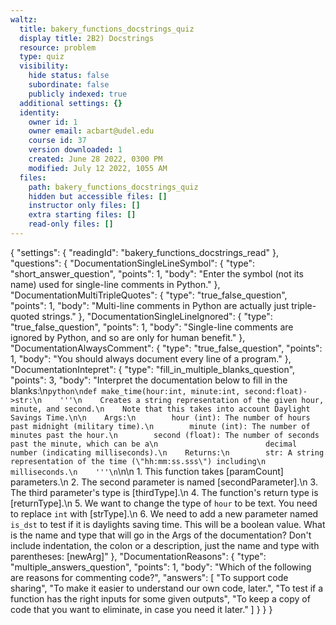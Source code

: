 ```yaml
---
waltz:
  title: bakery_functions_docstrings_quiz
  display title: 2B2) Docstrings
  resource: problem
  type: quiz
  visibility:
    hide status: false
    subordinate: false
    publicly indexed: true
  additional settings: {}
  identity:
    owner id: 1
    owner email: acbart@udel.edu
    course id: 37
    version downloaded: 1
    created: June 28 2022, 0300 PM
    modified: July 12 2022, 1055 AM
  files:
    path: bakery_functions_docstrings_quiz
    hidden but accessible files: []
    instructor only files: []
    extra starting files: []
    read-only files: []
---
```

{
  "settings": {
    "readingId": "bakery_functions_docstrings_read"
  },
  "questions": {
    "DocumentationSingleLineSymbol": {
      "type": "short_answer_question",
      "points": 1,
      "body": "Enter the symbol (not its name) used for single-line comments in Python."
    },
    "DocumentationMultiTripleQuotes": {
      "type": "true_false_question",
      "points": 1,
      "body": "Multi-line comments in Python are actually just triple-quoted strings."
    },
    "DocumentationSingleLineIgnored": {
      "type": "true_false_question",
      "points": 1,
      "body": "Single-line comments are ignored by Python, and so are only for human benefit."
    },
    "DocumentationAlwaysComment": {
      "type": "true_false_question",
      "points": 1,
      "body": "You should always document every line of a program."
    },
    "DocumentationIntepret": {
      "type": "fill_in_multiple_blanks_question",
      "points": 3,
      "body": "Interpret the documentation below to fill in the blanks:\n```python\ndef make_time(hour:int, minute:int, second:float)->str:\n    '''\n    Creates a string representation of the given hour, minute, and second.\n    Note that this takes into account Daylight Savings Time.\n\n    Args:\n        hour (int): The number of hours past midnight (military time).\n        minute (int): The number of minutes past the hour.\n        second (float): The number of seconds past the minute, which can be a\n                        decimal number (indicating milliseconds).\n    Returns:\n        str: A string representation of the time (\"hh:mm:ss.sss\") including\n             milliseconds.\n    '''\n```\n\n  1. This function takes [paramCount] parameters.\n  2. The second parameter is named [secondParameter].\n  3. The third parameter's type is [thirdType].\n  4. The function's return type is [returnType].\n  5. We want to change the type of `hour` to be text. You need to replace `int` with [strType].\n  6. We need to add a new parameter named `is_dst` to test if it is daylights saving time. This will be a boolean value. What is the name and type that will go in the Args of the documentation? Don't include indentation, the colon or a description, just the name and type with parentheses: [newArg]"
    },
    "DocumentationReasons": {
      "type": "multiple_answers_question",
      "points": 1,
      "body": "Which of the following are reasons for commenting code?",
      "answers": [
        "To support code sharing",
        "To make it easier to understand our own code, later.",
        "To test if a function has the right inputs for some given outputs",
        "To keep a copy of code that you want to eliminate, in case you need it later."
      ]
    }
  }
}